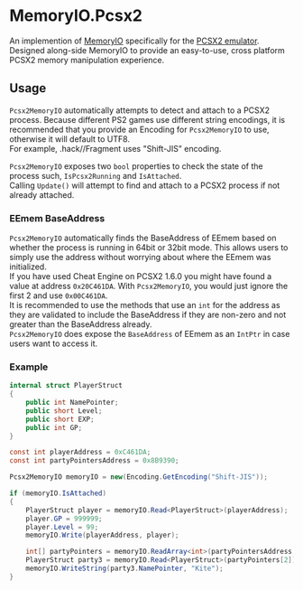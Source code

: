 # MemoryIO.Pcsx2
An implemention of [MemoryIO](https://github.com/Finzenku/MemoryIO) specifically for the [PCSX2 emulator](https://github.com/PCSX2/pcsx2). 
Designed along-side MemoryIO to provide an easy-to-use, cross platform PCSX2 memory manipulation experience.

## Usage
`Pcsx2MemoryIO` automatically attempts to detect and attach to a PCSX2 process. 
Because different PS2 games use different string encodings, it is recommended that you provide an Encoding for `Pcsx2MemoryIO` to use, otherwise it will default to UTF8.  
For example, .hack//Fragment uses "Shift-JIS" encoding.

`Pcsx2MemoryIO` exposes two `bool` properties to check the state of the process such, `IsPcsx2Running` and `IsAttached`.  
Calling `Update()` will attempt to find and attach to a PCSX2 process if not already attached.

### EEmem BaseAddress
`Pcsx2MemoryIO` automatically finds the BaseAddress of EEmem based on whether the process is running in 64bit or 32bit mode. This allows users to simply use the address without worrying about where the EEmem was initialized.  
If you have used Cheat Engine on PCSX2 1.6.0 you might have found a value at address `0x20C461DA`. With `Pcsx2MemoryIO`, you would just ignore the first 2 and use `0x00C461DA`.  
It is recommended to use the methods that use an `int` for the address as they are validated to include the BaseAddress if they are non-zero and not greater than the BaseAddress already.  
`Pcsx2MemoryIO` does expose the `BaseAddress` of EEmem as an `IntPtr` in case users want to access it.

### Example
```csharp
internal struct PlayerStruct
{
    public int NamePointer;
    public short Level;
    public short EXP;
    public int GP;
}

const int playerAddress = 0xC461DA;
const int partyPointersAddress = 0x8B9390;

Pcsx2MemoryIO memoryIO = new(Encoding.GetEncoding("Shift-JIS"));

if (memoryIO.IsAttached)
{
    PlayerStruct player = memoryIO.Read<PlayerStruct>(playerAddress);
    player.GP = 999999;
    player.Level = 99;
    memoryIO.Write(playerAddress, player);

    int[] partyPointers = memoryIO.ReadArray<int>(partyPointersAddress, 3);
    PlayerStruct party3 = memoryIO.Read<PlayerStruct>(partyPointers[2]);
    memoryIO.WriteString(party3.NamePointer, "Kite");
}
```
